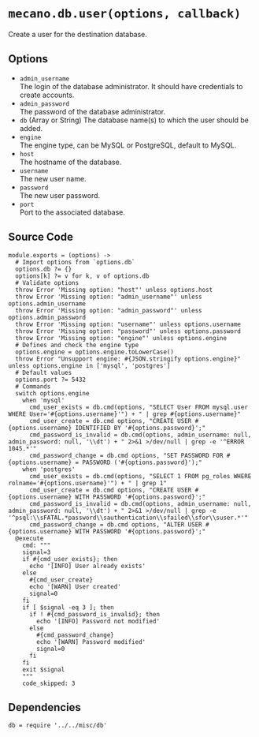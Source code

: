 
# `mecano.db.user(options, callback)`

Create a user for the destination database.

## Options

*   `admin_username`   
    The login of the database administrator. It should have credentials to 
    create accounts.   
*   `admin_password`   
    The password of the database administrator.   
*   `db` (Array or String)
    The database name(s) to which the user should be added.   
*   `engine`      
    The engine type, can be MySQL or PostgreSQL, default to MySQL.   
*   `host`   
    The hostname of the database.   
*   `username`   
    The new user name.   
*   `password`   
    The new user password.   
*   `port`   
    Port to the associated database.   

## Source Code

    module.exports = (options) ->
      # Import options from `options.db`
      options.db ?= {}
      options[k] ?= v for k, v of options.db
      # Validate options
      throw Error 'Missing option: "host"' unless options.host
      throw Error 'Missing option: "admin_username"' unless options.admin_username
      throw Error 'Missing option: "admin_password"' unless options.admin_password
      throw Error 'Missing option: "username"' unless options.username
      throw Error 'Missing option: "password"' unless options.password
      throw Error 'Missing option: "engine"' unless options.engine
      # Defines and check the engine type 
      options.engine = options.engine.toLowerCase()
      throw Error "Unsupport engine: #{JSON.stringify options.engine}" unless options.engine in ['mysql', 'postgres']
      # Default values
      options.port ?= 5432
      # Commands
      switch options.engine
        when 'mysql'
          cmd_user_exists = db.cmd(options, "SELECT User FROM mysql.user WHERE User='#{options.username}'") + " | grep #{options.username}"
          cmd_user_create = db.cmd options, "CREATE USER #{options.username} IDENTIFIED BY '#{options.password}';"
          cmd_password_is_invalid = db.cmd(options, admin_username: null, admin_password: null, '\\dt') + " 2>&1 >/dev/null | grep -e '^ERROR 1045.*'"
          cmd_password_change = db.cmd options, "SET PASSWORD FOR #{options.username} = PASSWORD ('#{options.password}');"
        when 'postgres'
          cmd_user_exists = db.cmd(options, "SELECT 1 FROM pg_roles WHERE rolname='#{options.username}'") + " | grep 1"
          cmd_user_create = db.cmd options, "CREATE USER #{options.username} WITH PASSWORD '#{options.password}';"
          cmd_password_is_invalid = db.cmd(options, admin_username: null, admin_password: null, '\\dt') + " 2>&1 >/dev/null | grep -e '^psql:\\sFATAL.*password\\sauthentication\\sfailed\\sfor\\suser.*'"
          cmd_password_change = db.cmd options, "ALTER USER #{options.username} WITH PASSWORD '#{options.password}';"
      @execute
        cmd: """
        signal=3
        if #{cmd_user_exists}; then
          echo '[INFO] User already exists'
        else
          #{cmd_user_create}
          echo '[WARN] User created'
          signal=0
        fi
        if [ $signal -eq 3 ]; then
          if ! #{cmd_password_is_invalid}; then
            echo '[INFO] Password not modified'
          else
            #{cmd_password_change}
            echo '[WARN] Password modified'
            signal=0
          fi
        fi
        exit $signal
        """
        code_skipped: 3

## Dependencies

    db = require '../../misc/db'
